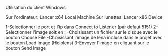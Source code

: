 ﻿Utilisation du client Windows:

Sur l'ordinateur: Lancer x64 Local Machine
Sur lunettes: Lancer x86 Device

1-Selectionner le port et l'ip dans Connect to Listener (par defaut 5151)
2-Selectionner l'image soit en :
	-Choisissant un fichier sur le disque avec le bouton Choose File
	-Choisissant l'image de lena incluse dans le projet avec le bouton Load Image (Hololens)
3-Envoyer l'image en cliquant sur le bouton Send Image